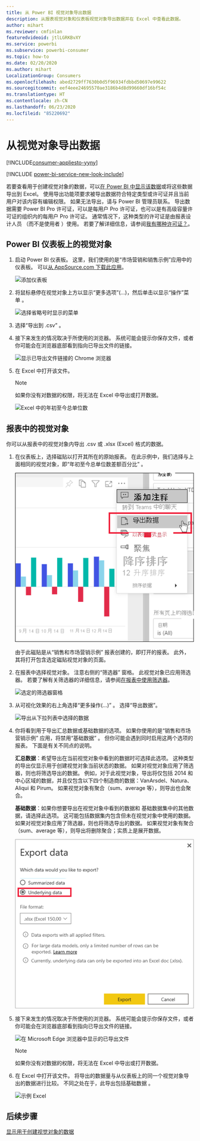 ```yaml
---
title: 从 Power BI 视觉对象导出数据
description: 从报表视觉对象和仪表板视觉对象导出数据并在 Excel 中查看此数据。
author: mihart
ms.reviewer: cmfinlan
featuredvideoid: jtlLGRKBvXY
ms.service: powerbi
ms.subservice: powerbi-consumer
ms.topic: how-to
ms.date: 02/20/2020
ms.author: mihart
LocalizationGroup: Consumers
ms.openlocfilehash: abed2729ff7630b0d5f96934fdbbd50697e99622
ms.sourcegitcommit: eef4eee24695570ae3186b4d8d99660df16bf54c
ms.translationtype: HT
ms.contentlocale: zh-CN
ms.lasthandoff: 06/23/2020
ms.locfileid: "85220692"
---
```

# <a name="export-data-from-a-visual"></a>从视觉对象导出数据

[!INCLUDE[consumer-appliesto-yyny](../includes/consumer-appliesto-yyny.md)]

[!INCLUDE [power-bi-service-new-look-include](../includes/power-bi-service-new-look-include.md)]

若要查看用于创建视觉对象的数据，可以[在 Power BI 中显示该数据](end-user-show-data.md)或将这些数据导出到 Excel。 使用导出功能项要求被导出数据符合特定类型或许可证并且当前用户对该内容有编辑权限。 如果无法导出，请与 Power BI 管理员联系。 导出数据需要 Power BI Pro 许可证，可以是每用户 Pro 许可证，也可以是有高级容量许可证的组织内的每用户 Pro 许可证。 通常情况下，这种类型的许可证是由报表设计人员  （而不是使用者  ）使用。 若要了解详细信息，请参阅[我有哪种许可证？](end-user-license.md)。


## <a name="from-a-visual-on-a-power-bi-dashboard"></a>Power BI 仪表板上的视觉对象

1. 启动 Power BI 仪表板。 这里，我们使用的是“市场营销和销售示例”应用中的仪表板。 可以[从 AppSource.com 下载此应用](https://appsource.microsoft.com/en-us/product/power-bi/microsoft-retail-analysis-sample.salesandmarketingsample
)。

    ![添加仪表板](media/end-user-export/power-bi-dashboards.png)

2. 将鼠标悬停在视觉对象上方以显示“更多选项”(…)，然后单击以显示“操作”菜单  。

    ![选择省略号时显示的菜单](media/end-user-export/power-bi-options-menu.png)

3. 选择“导出到 .csv”  。

4. 接下来发生的情况取决于所使用的浏览器。 系统可能会提示你保存文件，或者你可能会在浏览器底部看到指向已导出文件的链接。 

    ![显示已导出文件链接的 Chrome 浏览器](media/end-user-export/power-bi-dashboard-exports.png)

5. 在 Excel 中打开该文件。 

    > [!NOTE]
    > 如果你没有对数据的权限，将无法在 Excel 中导出或打开数据。  

    ![Excel 中的年初至今总单位数](media/end-user-export/power-bi-excel.png)


## <a name="from-a-visual-in-a-report"></a>报表中的视觉对象
你可以从报表中的视觉对象内导出 .csv 或 .xlsx (Excel) 格式的数据。 

1. 在仪表板上，选择磁贴以打开其所在的原始报表。  在此示例中，我们选择与上面相同的视觉对象，即“年初至今总单位数差额百分比”  。 

    ![突出显示的仪表板磁贴](media/end-user-export/power-bi-export-reports.png)

    由于此磁贴是从“销售和市场营销示例”  报表创建的，即打开的报表。 此外，其将打开包含选定磁贴视觉对象的页面。 

2. 在报表中选择视觉对象。 注意右侧的“筛选器”  窗格。 此视觉对象已应用筛选器。 若要了解有关筛选器的详细信息，请参阅[在报表中使用筛选器](end-user-report-filter.md)。

    ![选定的筛选器窗格](media/end-user-export/power-bi-export-filter.png)


3. 从可视化效果的右上角选择“更多操作(...)”  。 选择“导出数据”。 

    ![导出从下拉列表中选择的数据](media/end-user-export/power-bi-export-report.png)

4. 你将看到用于导出汇总数据或基础数据的选项。 如果你使用的是“销售和市场营销示例”  应用，将禁用“基础数据”  。 但你可能会遇到同时启用这两个选项的报表。 下面是有关不同点的说明。

    **汇总数据**：希望导出在当前视觉对象中看到的数据时可选择此选项。  这种类型的导出仅显示用于创建视觉对象当前状态的数据。 如果对视觉对象应用了筛选器，则也将筛选导出的数据。 例如，对于此视觉对象，导出将仅包括 2014 和中心区域的数据，并且仅包含以下四个制造商的数据：VanArsdel、Natura、Aliqui 和 Pirum。 如果视觉对象有聚合（sum、average 等），则导出也会聚合。 
  

    **基础数据**：如果你想要导出在视觉对象中看到的数据和  基础数据集中的其他数据，请选择此选项。  这可能包括数据集内包含但未在视觉对象中使用的数据。 如果对视觉对象应用了筛选器，则也将筛选导出的数据。  如果视觉对象有聚合（sum、average 等），则导出将删除聚合；实质上是展开数据。 

    ![从中选择基础或汇总数据的菜单](media/end-user-export/power-bi-export-underlying.png)

5. 接下来发生的情况取决于所使用的浏览器。 系统可能会提示你保存文件，或者你可能会在浏览器底部看到指向已导出文件的链接。 

    ![在 Microsoft Edge 浏览器中显示的已导出文件](media/end-user-export/power-bi-export-edge-browser.png)

    > [!NOTE]
    > 如果你没有对数据的权限，将无法在 Excel 中导出或打开数据。  


6. 在 Excel 中打开该文件。 将导出的数据量与从仪表板上的同一个视觉对象导出的数据进行比较。 不同之处在于，此导出包括基础数据  。 

    ![示例 Excel](media/end-user-export/power-bi-underlying.png)

## <a name="next-steps"></a>后续步骤

[显示用于创建视觉对象的数据](end-user-show-data.md)